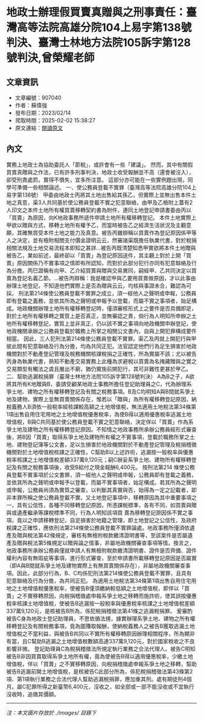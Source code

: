 # 地政士辦理假買賣真贈與之刑事責任：臺灣高等法院高雄分院104上易字第138號判決、臺灣士林地方法院105訴字第128號判決,曾榮耀老師

## 文章資訊
- 文章編號：907040
- 作者：蘇偉強
- 發布日期：2023/02/14
- 爬取時間：2025-02-02 15:38:27
- 原文連結：[閱讀原文](https://real-estate.get.com.tw/Columns/detail.aspx?no=907040)

## 內文
實務上地政士為協助委託人「節稅」，或許會有一些「建議」。 然而，其中有關假買賣真贈與之作法，已有許多刑事判決，地政士收受報酬並不高（還會被沒入），卻受刑責處罰，實得不償失，宜多所注意。 這部分亦可能在一些實例題出現，同學可準備一些相關論述。
一、使公務員登載不實罪（臺灣高等法院高雄分院104上易字第138號）
甲委由地政士丙將其土地出售給其孫乙，但實際上並無出售本件土地之真意，渠3人共同基於使公務員登載不實之犯意聯絡，由甲及乙檢附上蓋有2人印文之本件土地所有權買賣移轉契約書為附件，連同土地登記申請書委由丙以「買賣」為原因，向K地政事務所遞件申請土地所有權移轉登記。
本件土地實際上甲欲以贈與方式，移轉土地所有權予乙，而當時被告乙之經濟生活狀況及主觀意願，其確無買受本件土地之能力及真意。被告丙雖辯稱以買賣作為登記原因係甲等人之決定，並有檢附相關支付價金證明云云，然審諸渠既擔任執業代書，對於稅捐相關法規及土地交易流程本即知之甚詳…被告丙既清楚知悉甲實欲將本件土地贈與被告乙，業如前述，最終卻以「買賣」為登記原因送件，其主觀上對於上開「買賣」原因關係乃不實事項之情即有所認知，而對於此部分犯行亦同有犯意聯絡及行為分擔。丙巳證稱有向甲、乙介紹買賣與贈與交易異同，嗣經甲、乙共同決定以買賣為登記名義乙節。…被告丙辯稱：我是確認甲與乙要用買賣做原因，才以此事由辦理土地登記，不知道他們實際上是否為贈與云云，均核與事證未合，難認為可採。
刑法第214條使公務員登載不實罪之成立，須一經他人之聲明或申報，公務員即有登載之義務，並依其所為之聲明或申報予以登載，而屬不實之事項者，始足構成。地政機關辦理土地所有權移轉登記時，僅須審核形式上之要件是否具備即足，對於土地所有權移轉之實質上是否真正，並無審認之責，倘行為人明知所申辦之土地所有權移轉登記，實質上並非真正，仍以該不實之事項向地政機關申辦登記，使地政機關承辦之公務員登載於職務上所掌之相關公文書內，自與上開犯罪構成要件相當。
因此，三人犯刑法第214條使公務員登載不實罪。渠乙及丙就上開犯行與甲彼此間有犯意聯絡及行為分擔，均為共同正犯。法官認定他們行為足生損害於地政機關對於不動產登記管理及稅務機關核課稅捐之正確性，所為實屬不該；尤以被告丙身為執業代書，熟知不動產交易實務上此種為求避稅以買賣為名掩藏贈與之實之交易類型有觸法之虞且層出不窮，猶仍實施前開犯行，其可非難性更甚於甲乙。
二、幫助逃漏稅捐罪（臺灣士林地方法院105訴字第128號判決）
A為B之子，A欲將其所有K地贈與B，委請受顧某地政士事務所擔任登記助理員之C，代為辦理系爭土地、建物之所有權移轉登記及有關之稅務事項。B及C均明知A與B間就系爭土地及建物，實際上並無買賣關係存在，惟若以「贈與」為所有權移轉登記原因，納稅義務人B須依一般稅率經核課較高額之土地增值稅，無法適用土地稅法第34條第1項出售自用住宅用地之土地增值稅優惠稅率，為使B得以適用優惠稅率逃漏土地增值稅，B與C共同基於使公務員登載不實之犯意聯絡，決定佯以「買賣」作為系爭土地及建物之所有權移轉登記原因。不知情之地政事務所承辦公務員經形式審查後，將B因「買賣」取得系爭土地及建物所有權之不實事項，登載於職務所掌之土地、建物登記簿等公文書，足以生損害於地政機關對於不動產登記管理及稅捐稽徵機關對於土地增值稅核課之正確性，C幫助B以上述詐術，逃漏按一般稅率與優惠稅率核課之土地增值稅差額337萬9,120元；嗣C辦妥系爭土地、建物所有權移轉登記及有關之稅務事項後，收受B給付之現金報酬6,400元。
按刑法第214 條使公務員登載不實事項於公文書罪，須一經他人之聲明或申報，公務員即有登載之義務，並依其所為之聲明或申報予以登載，而屬不實事項者，始足構成。若其所為之聲明或申報，公務員尚須為實質之審查，以判斷其真實與否，始得為一定之記載者，即非本罪所稱之使公務員登載不實。又土地登記事項中，移轉原因為其中重要事項之一，具有公信性，各種不同移轉登記原因，所憑課稅標準，各有不同，如買賣與贈與或遺產繼承等課稅標準不同，行為人明知該項買  賣為移轉登記原因係不實之事項，竟以之申請移轉登記，自足損害於地籍之管理，即土地登記之公信性，及政府稅課之正確性，應依刑法第214條使公務員登載不實罪論處。地政事務所僅須依遺產及贈與稅法第42條規定，審核有無檢附稅款繳清證明書等，至該案件是否屬遺產及贈與稅法第5條規定以贈與論之情事，非屬地政機關審查事項等情。換言之，地政事務所承辦公務員僅就申請人有無檢附稅款繳清證明書、證件是否齊備、證件權利內容有無瑕疵等事項，進行形式審查，至於申請書所載移轉登記原因是否屬實（即A與B間就系爭土地及建物實際上有無買賣關係存在），非屬地政機關審查事項。因此，此部分行為，B、C均係犯刑法第214條使公務員登載不實罪，且具有犯意聯絡及行為分擔，為共同正犯。
為適用土地稅法第34條第1項出售自用住宅用地之土地增值稅優惠稅率，使被告B僅須繳納較低額之土地增值稅，即佯以「買賣」之不實移轉原因，向稅捐稽徵處申報系爭土地之移轉而施詐術，使其誤按優惠稅率核課土地增值稅，使被告B逃漏按一般稅率與優惠稅率核課之土地增值稅差額337萬9,120元，是核被告B所為，係犯稅捐稽徵法第41條之逃漏稅捐罪。
爰審酌被告C身為地政士登記助理員，不思依循法規，據實辦理系爭土地、建物之所有權移轉登記及有關稅務事項，竟為圖賺取報酬，使納稅義務人之被告B獲取逃漏土地增值稅之不當利益，與被告B共同以不實所有權移轉原因辦理相關程序，所為顯非有當，且C幫助B逃漏之土地增值稅數額高達337萬9,120元，對於國家稅收之不良影響非微。
登記助理員C為稅捐稽徵法所規定執行業務之合法代理人。被告C明知被告B非因買賣取得系爭土地所有權，竟為使被告B得以適用優惠稅率，少繳土地增值稅，佯以「買賣」之不實移轉原因，向稅捐稽徵處申報系爭土地之移轉，幫助被告B逃漏前開土地增值稅，是核被告C此部分所為，係犯稅捐稽徵法第43條第2項、第1項執行業務之合法代理人幫助逃漏稅捐罪，應加重其刑。處有期徒刑4個月。屬C犯罪所得之新臺幣6,400元，沒收之，如全部或一部不能沒收或不宜執行沒收時，追徵其價額。

---
*注：本文圖片存放於 ./images/ 目錄下*
